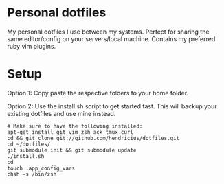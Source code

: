# Personal dotfiles

My personal dotfiles I use between my systems. Perfect for sharing the same
editor/config on your servers/local machine. Contains my preferred ruby vim
plugins.

# Setup

Option 1: Copy paste the respective folders to your home folder.

Option 2: Use the install.sh script to get started fast. This will backup your
existing dotfiles and use mine instead.

    # Make sure to have the following installed:
    apt-get install git vim zsh ack tmux curl
    cd && git clone git://github.com/hendricius/dotfiles.git
    cd ~/dotfiles/
    git submodule init && git submodule update
    ./install.sh
    cd
    touch .app_config_vars
    chsh -s /bin/zsh
